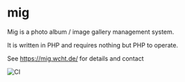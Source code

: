 # mig

Mig is a photo album / image gallery management system.

It is written in PHP and requires nothing but PHP to operate.

See https://mig.wcht.de/ for details and contact

![CI](https://github.com/Boris-de/mig/workflows/CI/badge.svg)
